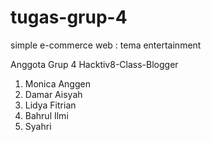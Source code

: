 # tugas-grup-4
simple e-commerce web : tema entertainment

Anggota Grup 4 Hacktiv8-Class-Blogger

1. Monica Anggen
2. Damar Aisyah
3. Lidya Fitrian
4. Bahrul Ilmi
5. Syahri
